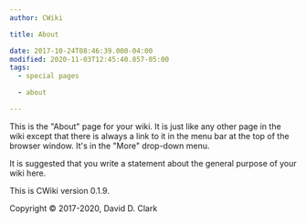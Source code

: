 ```yaml
---
author: CWiki

title: About

date: 2017-10-24T08:46:39.000-04:00
modified: 2020-11-03T12:45:40.857-05:00
tags:
  - special pages

  - about

---
```


This is the "About" page for your wiki. It is just like any other page in the wiki except that there is always a link to it in the menu bar at the top of the browser window. It's in the "More" drop-down menu.

It is suggested that you write a statement about the general purpose of your wiki here.

This is CWiki version 0.1.9.

Copyright © 2017-2020, David D. Clark